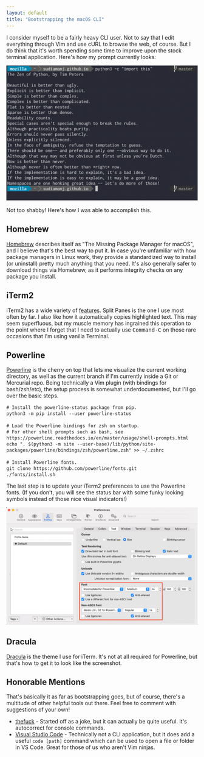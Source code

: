 ```yaml
---
layout: default
title: "Bootstrapping the macOS CLI"
---
```


I consider myself to be a fairly heavy CLI user. Not to say that I edit everything through Vim and use cURL to browse the web, of course. But I do think that it's worth spending some time to improve upon the stock terminal application. Here's how my prompt currently looks:

![iTerm2 Prompt](/assets/iTerm2.png)

Not too shabby! Here's how I was able to accomplish this.

## Homebrew

[Homebrew](https://brew.sh/) describes itself as "The Missing Package Manager for macOS", and I believe that's the best way to put it. In case you're unfamiliar with how package managers in Linux work, they provide a standardized way to install (or uninstall) pretty much anything that you need. It's also generally safer to download things via Homebrew, as it performs integrity checks on any package you install.

## iTerm2

iTerm2 has a wide variety of [features](https://iterm2.com/features.html). Split Panes is the one I use most often by far. I also like how it automatically copies highlighted text. This may seem superfluous, but my muscle memory has ingrained this operation to the point where I forget that I need to actually use <kbd>Command-C</kbd> on those rare occasions that I'm using vanilla Terminal.

## Powerline

[Powerline](https://powerline.readthedocs.io) is the cherry on top that lets me visualize the current working directory, as well as the current branch if I'm currently inside a Git or Mercurial repo. Being technically a Vim plugin (with bindings for bash/zsh/etc), the setup process is somewhat underdocumented, but I'll go over the basic steps.

```
# Install the powerline-status package from pip.
python3 -m pip install --user powerline-status

# Load the Powerline bindings for zsh on startup.
# For other shell prompts such as bash, see https://powerline.readthedocs.io/en/master/usage/shell-prompts.html
echo ". $(python3 -m site --user-base)/lib/python/site-packages/powerline/bindings/zsh/powerline.zsh" >> ~/.zshrc

# Install Powerline fonts.
git clone https://github.com/powerline/fonts.git
./fonts/install.sh
```

The last step is to update your iTerm2 preferences to use the Powerline fonts. (If you don't, you will see the status bar with some funky looking symbols instead of those nice visual indicators!)

![iTerm2 Preferences](/assets/iTerm2Prefs.png)

## Dracula

[Dracula](https://draculatheme.com/iterm) is the theme I use for iTerm. It's not at all required for Powerline, but that's how to get it to look like the screenshot.

## Honorable Mentions

That's basically it as far as bootstrapping goes, but of course, there's a multitude of other helpful tools out there. Feel free to comment with suggestions of your own!

- [thefuck](https://github.com/nvbn/thefuck) - Started off as a joke, but it can actually be quite useful. It's autocorrect for console commands.
- [Visual Studio Code](https://code.visualstudio.com/) - Technically not a CLI application, but it does add a useful `code [path]` command which can be used to open a file or folder in VS Code. Great for those of us who aren't Vim ninjas.
